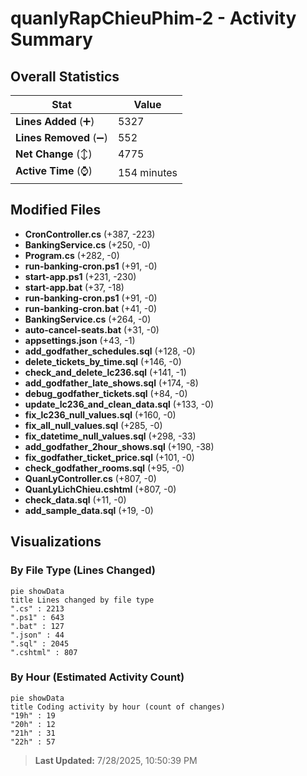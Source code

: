 # quanlyRapChieuPhim-2 - Activity Summary 

## Overall Statistics

| Stat                   | Value                                                             |
| ---------------------- | ----------------------------------------------------------------- |
| **Lines Added** (➕)   | 5327                                          |
| **Lines Removed** (➖) | 552                                        |
| **Net Change** (↕)    | 4775                |
| **Active Time** (⌚)   | 154 minutes |


## Modified Files
- **CronController.cs** (+387, -223)
- **BankingService.cs** (+250, -0)
- **Program.cs** (+282, -0)
- **run-banking-cron.ps1** (+91, -0)
- **start-app.ps1** (+231, -230)
- **start-app.bat** (+37, -18)
- **run-banking-cron.ps1** (+91, -0)
- **run-banking-cron.bat** (+41, -0)
- **BankingService.cs** (+264, -0)
- **auto-cancel-seats.bat** (+31, -0)
- **appsettings.json** (+43, -1)
- **add_godfather_schedules.sql** (+128, -0)
- **delete_tickets_by_time.sql** (+146, -0)
- **check_and_delete_lc236.sql** (+141, -1)
- **add_godfather_late_shows.sql** (+174, -8)
- **debug_godfather_tickets.sql** (+84, -0)
- **update_lc236_and_clean_data.sql** (+133, -0)
- **fix_lc236_null_values.sql** (+160, -0)
- **fix_all_null_values.sql** (+285, -0)
- **fix_datetime_null_values.sql** (+298, -33)
- **add_godfather_2hour_shows.sql** (+190, -38)
- **fix_godfather_ticket_price.sql** (+101, -0)
- **check_godfather_rooms.sql** (+95, -0)
- **QuanLyController.cs** (+807, -0)
- **QuanLyLichChieu.cshtml** (+807, -0)
- **check_data.sql** (+11, -0)
- **add_sample_data.sql** (+19, -0)

## Visualizations

### By File Type (Lines Changed)

```mermaid
pie showData
title Lines changed by file type
".cs" : 2213
".ps1" : 643
".bat" : 127
".json" : 44
".sql" : 2045
".cshtml" : 807
```

### By Hour (Estimated Activity Count)

```mermaid
pie showData
title Coding activity by hour (count of changes)
"19h" : 19
"20h" : 12
"21h" : 31
"22h" : 57
```


> **Last Updated:** 7/28/2025, 10:50:39 PM